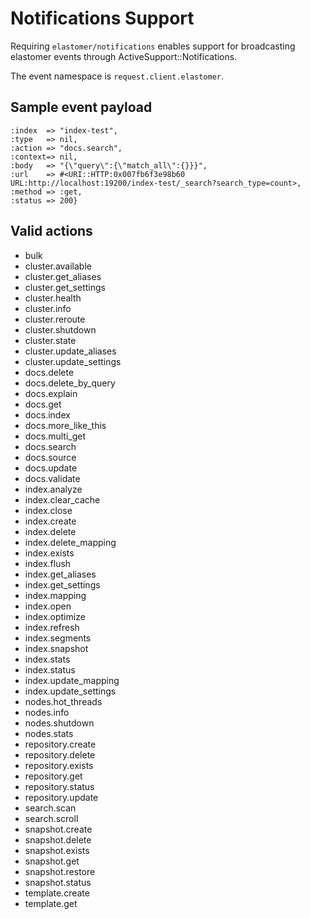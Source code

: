 # Notifications Support

Requiring `elastomer/notifications` enables support for broadcasting
elastomer events through ActiveSupport::Notifications.

The event namespace is `request.client.elastomer`.

## Sample event payload

```
:index  => "index-test",
:type   => nil,
:action => "docs.search",
:context=> nil,
:body   => "{\"query\":{\"match_all\":{}}}",
:url    => #<URI::HTTP:0x007fb6f3e98b60 URL:http://localhost:19200/index-test/_search?search_type=count>,
:method => :get,
:status => 200}
```

## Valid actions
- bulk
- cluster.available
- cluster.get_aliases
- cluster.get_settings
- cluster.health
- cluster.info
- cluster.reroute
- cluster.shutdown
- cluster.state
- cluster.update_aliases
- cluster.update_settings
- docs.delete
- docs.delete_by_query
- docs.explain
- docs.get
- docs.index
- docs.more_like_this
- docs.multi_get
- docs.search
- docs.source
- docs.update
- docs.validate
- index.analyze
- index.clear_cache
- index.close
- index.create
- index.delete
- index.delete_mapping
- index.exists
- index.flush
- index.get_aliases
- index.get_settings
- index.mapping
- index.open
- index.optimize
- index.refresh
- index.segments
- index.snapshot
- index.stats
- index.status
- index.update_mapping
- index.update_settings
- nodes.hot_threads
- nodes.info
- nodes.shutdown
- nodes.stats
- repository.create
- repository.delete
- repository.exists
- repository.get
- repository.status
- repository.update
- search.scan
- search.scroll
- snapshot.create
- snapshot.delete
- snapshot.exists
- snapshot.get
- snapshot.restore
- snapshot.status
- template.create
- template.get
